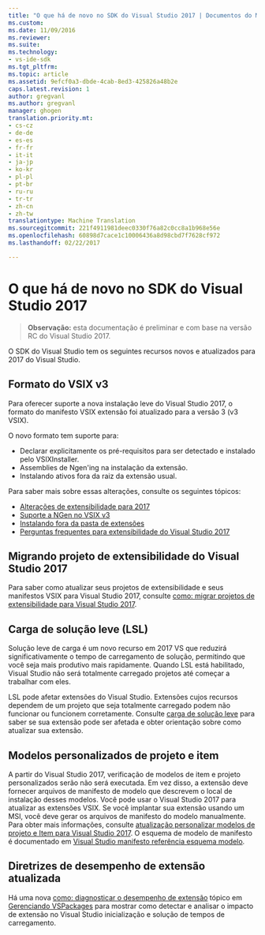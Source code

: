 ```yaml
---
title: "O que há de novo no SDK do Visual Studio 2017 | Documentos do Microsoft"
ms.custom: 
ms.date: 11/09/2016
ms.reviewer: 
ms.suite: 
ms.technology:
- vs-ide-sdk
ms.tgt_pltfrm: 
ms.topic: article
ms.assetid: 9efcf0a3-dbde-4cab-8ed3-425826a48b2e
caps.latest.revision: 1
author: gregvanl
ms.author: gregvanl
manager: ghogen
translation.priority.mt:
- cs-cz
- de-de
- es-es
- fr-fr
- it-it
- ja-jp
- ko-kr
- pl-pl
- pt-br
- ru-ru
- tr-tr
- zh-cn
- zh-tw
translationtype: Machine Translation
ms.sourcegitcommit: 221f4911981deec0330f76a82c0cc8a1b968e56e
ms.openlocfilehash: 60898d7cace1c10006436a8d98cbd7f7628cf972
ms.lasthandoff: 02/22/2017

---
```

# <a name="what39s-new-in-the-visual-studio-2017-sdk"></a>O que há de novo no SDK do Visual Studio 2017

>**Observação:** esta documentação é preliminar e com base na versão RC do Visual Studio 2017.

O SDK do Visual Studio tem os seguintes recursos novos e atualizados para 2017 do Visual Studio.

## <a name="vsix-v3-format"></a>Formato do VSIX v3

Para oferecer suporte a nova instalação leve do Visual Studio 2017, o formato do manifesto VSIX extensão foi atualizado para a versão 3 (v3 VSIX).

O novo formato tem suporte para:

* Declarar explicitamente os pré-requisitos para ser detectado e instalado pelo VSIXInstaller.
* Assemblies de Ngen'ing na instalação da extensão.
* Instalando ativos fora da raiz da extensão usual.

Para saber mais sobre essas alterações, consulte os seguintes tópicos:

* [Alterações de extensibilidade para 2017](breaking-changes-2017.md)
* [Suporte a NGen no VSIX v3](ngen-support.md)
* [Instalando fora da pasta de extensões](set-install-root.md)
* [Perguntas frequentes para extensibilidade do Visual Studio 2017](faq-2017.md)

## <a name="migrating-extensibility-project-to-visual-studio-2017"></a>Migrando projeto de extensibilidade do Visual Studio 2017

Para saber como atualizar seus projetos de extensibilidade e seus manifestos VSIX para Visual Studio 2017, consulte [como: migrar projetos de extensibilidade para Visual Studio 2017](how-to-migrate-extensibility-projects-to-visual-studio-2017.md).

## <a name="lightweight-solution-load-lsl"></a>Carga de solução leve (LSL)

Solução leve de carga é um novo recurso em 2017 VS que reduzirá significativamente o tempo de carregamento de solução, permitindo que você seja mais produtivo mais rapidamente. Quando LSL está habilitado, Visual Studio não será totalmente carregado projetos até começar a trabalhar com eles.

LSL pode afetar extensões do Visual Studio. Extensões cujos recursos dependem de um projeto que seja totalmente carregado podem não funcionar ou funcionem corretamente. Consulte [carga de solução leve](lightweight-solution-load-extension-impact.md) para saber se sua extensão pode ser afetada e obter orientação sobre como atualizar sua extensão.

## <a name="custom-project-and-item-templates"></a>Modelos personalizados de projeto e item

A partir do Visual Studio 2017, verificação de modelos de item e projeto personalizados serão não será executada. Em vez disso, a extensão deve fornecer arquivos de manifesto de modelo que descrevem o local de instalação desses modelos. Você pode usar o Visual Studio 2017 para atualizar as extensões VSIX. Se você implantar sua extensão usando um MSI, você deve gerar os arquivos de manifesto do modelo manualmente. Para obter mais informações, consulte [atualização personalizar modelos de projeto e Item para Visual Studio 2017](../extensibility/upgrading-custom-project-and-item-templates-for-visual-studio-2017.md). O esquema de modelo de manifesto é documentado em [Visual Studio manifesto referência esquema modelo](../extensibility/visual-studio-template-manifest-schema-reference.md).

## <a name="updated-extension-performance-guidelines"></a>Diretrizes de desempenho de extensão atualizada

Há uma nova [como: diagnosticar o desempenho de extensão](how-to-diagnose-extension-performance.md) tópico em [Gerenciando VSPackages](managing-vspackages.md) para mostrar como detectar e analisar o impacto de extensão no Visual Studio inicialização e solução de tempos de carregamento.

